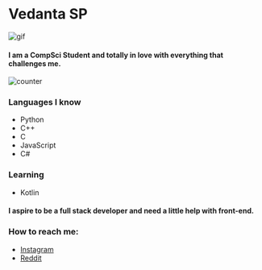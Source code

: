 # Vedanta SP

![gif](https://media3.giphy.com/media/SpoZWVAYlMCMGcLfqU/200w.webp?cid=ecf05e478olqkw6c9dxiy0u517iaew0ta82zrbol8ij3fzd4&rid=200w.webp)

#### I am a CompSci Student and totally in love with everything that challenges me.
![counter](https://komarev.com/ghpvc/?username=unworld11)

### Languages I know
* Python
* C++
* C
* JavaScript
* C#


### Learning 
* Kotlin

#### I aspire to be a full stack developer and need a little help with front-end.

### How to reach me:
* [Instagram](https://www.instagram.com/notvedanta/)
* [Reddit](https://www.reddit.com/user/Vedanta11)


